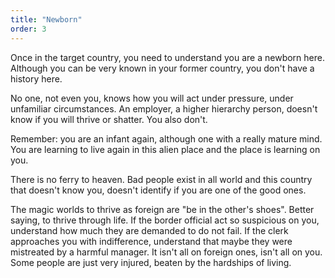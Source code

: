```yaml
---
title: "Newborn"
order: 3
---
```


Once in the target country, 
you need to understand you are a newborn here. 
Although you can be very known in your former country, 
you don't have a history here. 

No one, 
not even you, 
knows how you will act under pressure, 
under unfamiliar circumstances. 
An employer, 
a higher hierarchy person, 
doesn't know if you will thrive or shatter. 
You also don't. 

Remember: 
you are an infant again, although one with a really mature mind. 
You are learning to live again in this alien place 
and the place is learning on you.

There is no ferry to heaven.
Bad people exist in all world 
and this country that doesn't know you, 
doesn't identify if you are one of the good ones.

The magic worlds to thrive as foreign are "be in the other's shoes". 
Better saying, 
to thrive through life.
If the border official act so suspicious on you, 
understand how much they are demanded to do not fail.
If the clerk approaches you with indifference, 
understand that maybe they were mistreated by a harmful manager. 
It isn't all on foreign ones, 
isn't all on you. 
Some people are just very injured, beaten by the hardships of living. 


